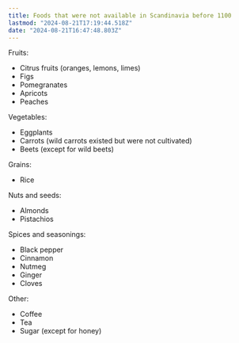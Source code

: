 ```yaml
---
title: Foods that were not available in Scandinavia before 1100
lastmod: "2024-08-21T17:19:44.518Z"
date: "2024-08-21T16:47:48.803Z"
---
```


Fruits:

- Citrus fruits (oranges, lemons, limes)
- Figs
- Pomegranates
- Apricots
- Peaches

Vegetables:

- Eggplants
- Carrots (wild carrots existed but were not cultivated)
- Beets (except for wild beets)

Grains:

- Rice

Nuts and seeds:

- Almonds
- Pistachios

Spices and seasonings:

- Black pepper
- Cinnamon
- Nutmeg
- Ginger
- Cloves

Other:

- Coffee
- Tea
- Sugar (except for honey)
